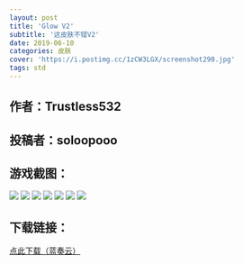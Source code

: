 ```yaml
---
layout: post
title: 'Glow V2'
subtitle: '这皮肤不错V2'
date: 2019-06-10
categories: 皮肤
cover: 'https://i.postimg.cc/1zCW3LGX/screenshot290.jpg'
tags: std
---
```


## 作者：Trustless532

## 投稿者：soloopooo
 
## 游戏截图：

<img src="https://i.postimg.cc/P5HV3bfX/screenshot287.jpg">

<img src="https://i.postimg.cc/bwRCKGdQ/screenshot288.jpg">

<img src="https://i.postimg.cc/Gph7rcs6/screenshot289.jpg">

<img src="https://i.postimg.cc/1zCW3LGX/screenshot290.jpg">

<img src="https://i.postimg.cc/MTn9Md5D/screenshot291.jpg">

<img src="https://i.postimg.cc/Qtv0p1nr/screenshot292.jpg">

<img src="https://i.postimg.cc/MHRttHhf/screenshot293.jpg">

## 下载链接：

[点此下载（蓝奏云）](https://www.lanzous.com/i3ssd1i)